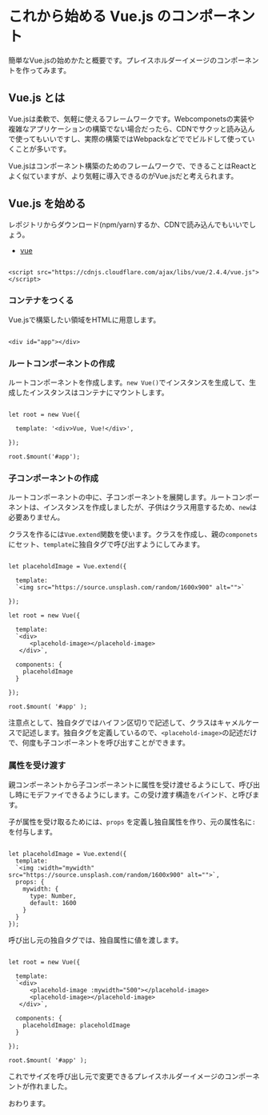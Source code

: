 # これから始める Vue.js のコンポーネント

簡単なVue.jsの始めかたと概要です。プレイスホルダーイメージのコンポーネントを作ってみます。





## Vue.js とは

Vue.jsは柔軟で、気軽に使えるフレームワークです。Webcomponetsの実装や複雑なアプリケーションの構築でない場合だったら、CDNでサクッと読み込んで使ってもいいですし、実際の構築ではWebpackなどででビルドして使っていくことが多いです。

Vue.jsはコンポーネント構築のためのフレームワークで、できることはReactとよく似ていますが、より気軽に導入できるのがVue.jsだと考えられます。





## Vue.js を始める

レポジトリからダウンロード(npm/yarn)するか、CDNで読み込んでもいいでしょう。

* [vue](https://github.com/vuejs/vue)


```

<script src="https://cdnjs.cloudflare.com/ajax/libs/vue/2.4.4/vue.js"></script>

```



### コンテナをつくる

Vue.jsで構築したい領域をHTMLに用意します。

```

<div id="app"></div>

```



### ルートコンポーネントの作成

ルートコンポーネントを作成します。`new Vue()`でインスタンスを生成して、生成したインスタンスはコンテナにマウントします。

```

let root = new Vue({

  template: '<div>Vue, Vue!</div>',

});

root.$mount('#app');

```




### 子コンポーネントの作成

ルートコンポーネントの中に、子コンポーネントを展開します。ルートコンポーネントは、インスタンスを作成しましたが、子供はクラス用意するため、`new`は必要ありません。


クラスを作るには`Vue.extend`関数を使います。クラスを作成し、親の`componets`にセット、`template`に独自タグで呼び出すようにしてみます。

```

let placeholdImage = Vue.extend({

  template:
  `<img src="https://source.unsplash.com/random/1600x900" alt="">`
  
});

let root = new Vue({

  template:
  `<div>
      <placehold-image></placehold-image>
   </div>`,

  components: {
    placeholdImage
  }

});

root.$mount( '#app' );

```

注意点として、独自タグではハイフン区切りで記述して、クラスはキャメルケースで記述します。独自タグを定義しているので、`<placehold-image>`の記述だけで、何度も子コンポーネントを呼び出すことができます。





### 属性を受け渡す

親コンポーネントから子コンポーネントに属性を受け渡せるようにして、呼び出し時にモデファイできるようにします。この受け渡す構造をバインド、と呼びます。

子が属性を受け取るためには、`props` を定義し独自属性を作り、元の属性名に`:`を付与します。


```

let placeholdImage = Vue.extend({
  template:
  `<img :width="mywidth" src="https://source.unsplash.com/random/1600x900" alt="">`,
  props: {
    mywidth: {
      type: Number,
      default: 1600
    }
  }
});

```

呼び出し元の独自タグでは、独自属性に値を渡します。

```

let root = new Vue({

  template:
  `<div>
      <placehold-image :mywidth="500"></placehold-image>
      <placehold-image></placehold-image>
   </div>`,

  components: {
    placeholdImage: placeholdImage
  }

});

root.$mount( '#app' );

```

これでサイズを呼び出し元で変更できるプレイスホルダーイメージのコンポーネントが作れました。





おわります。

















